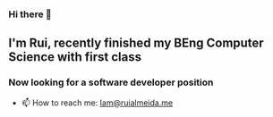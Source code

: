 ### Hi there 👋

## I'm Rui, recently finished my BEng Computer Science with first class 

### Now looking for a software developer position



- 📫 How to reach me: Iam@ruialmeida.me

<!--


Here are some ideas to get you started:

- 🔭 I’m currently working on ...
- 🌱 I’m currently learning ...
- 👯 I’m looking to collaborate on ...
- 🤔 I’m looking for help with ...
- 💬 Ask me about ...
- 📫 How to reach me: ...
- 😄 Pronouns: ...
- ⚡ Fun fact: ...
-->
